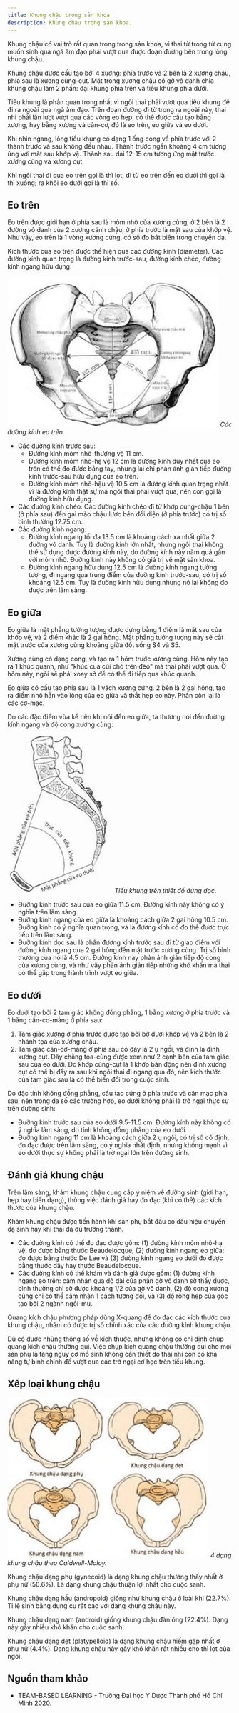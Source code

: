 ```yaml
---
title: Khung chậu trong sản khoa
description: Khung chậu trong sản khoa.
---
```


Khung chậu có vai trò rất quan trọng trong sản khoa, vì thai từ trong tử cung muốn sinh qua ngã âm đạo phải vượt qua được đoạn đường bên trong lòng khung chậu.

Khung chậu được cấu tạo bởi 4 xương: phía trước và 2 bên là 2 xương chậu, phía sau là xương cùng-cụt. Mặt trong xương chậu có gờ vô danh chia khung chậu làm 2 phần: đại khung phía trên và tiểu khung phía dưới.

Tiểu khung là phần quan trọng nhất vì ngôi thai phải vượt qua tiểu khung để đi ra ngoài qua ngã âm đạo. Trên đoạn đường đi từ trong ra ngoài này, thai nhi phải lần lượt vượt qua các vòng eo hẹp, có thể được cấu tạo bằng xương, hay bằng xương và cân-cơ, đó là eo trên, eo giữa và eo dưới.

Khi nhìn ngang, lòng tiểu khung có dạng 1 ống cong về phía trước với 2 thành trước và sau không đều nhau. Thành trước ngắn khoảng 4 cm tương ứng với măt sau khớp vệ. Thành sau dài 12-15 cm tương ứng mặt trước xương cùng và xương cụt.

Khi ngôi thai đi qua eo trên gọi là thì lọt, đi từ eo trên đến eo dưới thì gọi là thì xuống; ra khỏi eo dưới gọi là thì sổ.

## Eo trên

Eo trên được giới hạn ở phía sau là mỏm nhô của xương cùng, ở 2 bên là 2 đường vô danh của 2 xương cánh chậu, ở phía trước là mặt sau của khớp vệ. Như vậy, eo trên là 1 vòng xương cứng, có số đo bất biến trong chuyển dạ.

Kích thước của eo trên được thể hiện qua các đường kính (diameter). Các đường kính quan trọng là đường kính trước-sau, đường kính chéo, đường kính ngang hữu dụng:

![Các đường kính eo trên](../../../assets/san-khoa/khung-chau-trong-san-khoa/cac-duong-kinh-eo-tren.png)
_Các đường kính eo trên._

- Các đường kính trước sau:
  - Đường kính mỏm nhô-thượng vệ 11 cm.
  - Đường kính mỏm nhô-hạ vệ 12 cm là đường kính duy nhất của eo trên có thể đo được bằng tay, nhưng lại chỉ phản ánh gián tiếp đường kính trước-sau hữu dụng của eo trên.
  - Đường kính mỏm nhô-hậu vệ 10.5 cm là đường kính quan trọng nhất vì là đường kính thật sự mà ngôi thai phải vượt qua, nên còn gọi là đường kính hữu dụng.
- Các đường kính chéo: Các đường kính chéo đi từ khớp cùng-chậu 1 bên (ở phía sau) đến gai mào chậu lược bên đối diện (ở phía trước) có trị số bình thường 12.75 cm.
- Các đường kính ngang:
  - Đường kính ngang tối đa 13.5 cm là khoảng cách xa nhất giữa 2 đường vô danh. Tuy là đường kính lớn nhất, nhưng ngôi thai không thể sử dụng được đường kính này, do đường kính này nằm quá gần với mỏm nhô. Đường kính này không có giá trị về mặt sản khoa.
  - Đường kính ngang hữu dụng 12.5 cm là đường kính ngang tưởng tượng, đi ngang qua trung điểm của đường kính trước-sau, có trị số khoảng 12.5 cm. Tuy là đường kính hữu dụng nhưng nó lại không đo được trên lâm sàng.

## Eo giữa

Eo giữa là mặt phẳng tưởng tượng được dựng bằng 1 điểm là mặt sau của khớp vệ, và 2 điểm khác là 2 gai hông. Mặt phẳng tưởng tượng này sẽ cắt mặt trước của xương cùng khoảng giữa đốt sống S4 và S5.

Xương cùng có dạng cong, và tạo ra 1 hõm trước xương cùng. Hõm này tạo ra 1 khúc quanh, như "khúc cua cùi chỏ trên đèo" mà thai phải vượt qua. Ở hõm này, ngôi sẽ phải xoay sở để có thể đi tiếp qua khúc quanh.

Eo giữa có cấu tạo phía sau là 1 vách xương cứng. 2 bên là 2 gai hông, tạo ra điểm nhô hẳn vào lòng của eo giữa và thắt hẹp eo này. Phần còn lại là các cơ-mạc.

Do các đặc điểm vừa kể nên khi nói đến eo giữa, ta thường nói đến đường kính ngang và độ cong xương cùng:

![Tiểu khung trên thiết đồ đứng dọc](../../../assets/san-khoa/khung-chau-trong-san-khoa/tieu-khung-tren-thiet-do-dung-doc.png)
_Tiểu khung trên thiết đồ đứng dọc._

- Đường kính trước sau của eo giữa 11.5 cm. Đường kính này không có ý nghĩa trên lâm sàng.
- Đường kính ngang của eo giữa là khoảng cách giữa 2 gai hông 10.5 cm. Đường kính có ý nghĩa quan trọng, và là đường
  kính có đo thể được trực tiếp trên lâm sàng.
- Đường kính dọc sau là phần đường kính trước sau đi từ giao điểm với đường kính ngang qua 2 gai hông đến mặt trước xương cùng. Trị số bình thường của nó là 4.5 cm. Đường kính này phản ánh gián tiếp độ cong của xương cùng, và như vậy phản ánh gián tiếp những khó khăn mà thai có thể gặp trong hành trình vượt eo giữa.

## Eo dưới

Eo dưới tạo bởi 2 tam giác không đồng phẳng, 1 bằng xương ở phía trước và 1 bằng cân-cơ-màng ở phía sau:

1. Tam giác xương ở phía trước được tạo bởi bờ dưới khớp vệ và 2 bên là 2 nhánh tọa của xương chậu.
2. Tam giác cân-cơ-màng ở phía sau có đáy là 2 ụ ngồi, và đỉnh là đỉnh xương cụt. Dây chằng tọa-cùng được xem như 2 cạnh bên của tam giác sau của eo dưới. Do khớp cùng-cụt là 1 khớp bán động nên đỉnh xương cụt có thể bị đẩy ra sau khi ngôi thai đi ngang qua đó, nên kích thước của tam giác sau là có thể biến đổi trong cuộc sinh.

Do đặc tính không đồng phẳng, cấu tạo cứng ở phía trước và cân mạc phía sau, nên trong đa số các trường hợp, eo dưới không phải là trở ngại thực sự trên đường sinh:

- Đường kính trước sau của eo dưới 9.5-11.5 cm. Đường kính này không có ý nghĩa lâm sàng, do tính không đồng phẳng của eo dưới.
- Đường kính ngang 11 cm là khoảng cách giữa 2 ụ ngồi, có trị số cố định, đo đạc được trên lâm sàng, có ý nghĩa nhất định, nhưng không mạnh vì eo dưới thực sự không phải là trở ngại lớn trên đường sinh.

## Đánh giá khung chậu

Trên lâm sàng, khám khung chậu cung cấp ý niệm về đường sinh (giới hạn, hẹp hay biến dạng), thông việc đánh giá hay đo đạc (khi có thể) các kích thước của khung chậu.

Khám khung chậu được tiến hành khi sản phụ bắt đầu có dấu hiệu chuyển dạ sinh hay khi thai đã đủ trưởng thành.

- Các đường kính có thể đo đạc được gồm: (1) đường kính mỏm nhô-hạ vệ: đo được bằng thước Beaudelocque, (2) đường kính ngang eo giữa: đo được bằng thước De Lee và (3) đường kính ngang eo dưới đo được bằng thước dây hay thước Beaudelocque.
- Các đường kính có thể khám và đánh giá được gồm: (1) đường kính ngang eo trên: cảm nhận qua độ dài của phần gờ vô danh sờ thấy được, bình thường chỉ sờ được khoảng 1/2 của gờ vô danh, (2) độ cong xương cùng chỉ có thể cảm nhận 1 cách tương đối, và (3) độ rộng hẹp của góc tạo bởi 2 ngành ngồi-mu.

Quang kích chậu phương pháp dùng X-quang để đo đạc các kích thước của khung chậu, nhằm có được trị số chính xác của các đường kính khung chậu.

Dù có được những thông số về kích thước, nhưng không có chỉ định chụp quang kích chậu thường qui. Việc chụp kích quang chậu thường qui cho mọi sản phụ là tăng nguy cơ mổ sinh không cần thiết do thai nhi còn có khả năng tự bình chỉnh để vượt qua các trở ngại cơ học trên tiểu khung.

## Xếp loại khung chậu

![Các dạng khung chậu](../../../assets/san-khoa/khung-chau-trong-san-khoa/cac-dang-khung-chau-theo-caldwell-moloy.png)
_4 dạng khung chậu theo Caldwell-Moloy._

Khung chậu dạng phụ (gynecoid) là dạng khung chậu thường thấy nhất ở phụ nữ (50.6%). Là dạng khung chậu thuận lợi nhất cho cuộc sanh.

Khung chậu dạng hầu (andropoid) giống như khung chậu ở loài khỉ (22.7%). Tỉ lệ sinh bằng dụng cụ rất cao với dạng khung chậu này.

Khung chậu dạng nam (android) giống khung chậu đàn ông (22.4%). Dạng này gây nhiều khó khăn cho cuộc sanh.

Khung chậu dạng dẹt (platypelloid) là dạng khung chậu hiếm gặp nhất ở phụ nữ (4.4%). Dạng khung chậu này gây khó khăn rất nhiều cho thì lọt của ngôi.

## Nguồn tham khảo

- TEAM-BASED LEARNING - Trường Đại học Y Dược Thành phố Hồ Chí Minh 2020.
